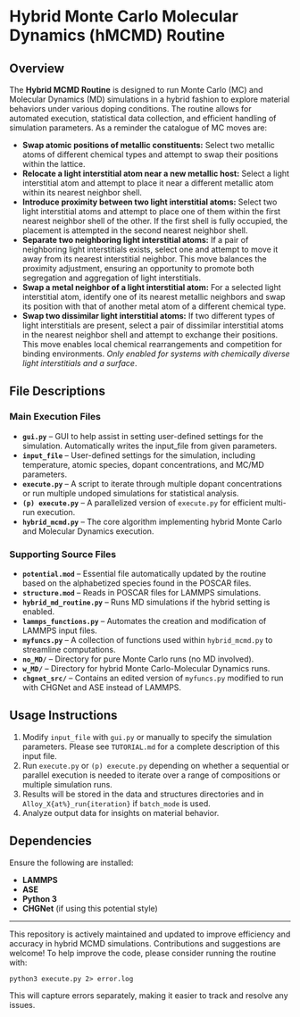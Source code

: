 # Hybrid Monte Carlo Molecular Dynamics (hMCMD) Routine

## Overview
The **Hybrid MCMD Routine** is designed to run Monte Carlo (MC) and Molecular Dynamics (MD) simulations in a hybrid fashion to explore material behaviors under various doping conditions. The routine allows for automated execution, statistical data collection, and efficient handling of simulation parameters. As a reminder the catalogue of MC moves are:

- **Swap atomic positions of metallic constituents:** Select two metallic atoms of different chemical types and attempt to swap their positions within the lattice.
- **Relocate a light interstitial atom near a new metallic host:** Select a light interstitial atom and attempt to place it near a different metallic atom within its nearest neighbor shell.
- **Introduce proximity between two light interstitial atoms:** Select two light interstitial atoms and attempt to place one of them within the first nearest neighbor shell of the other. If the first shell is fully occupied, the placement is attempted in the second nearest neighbor shell.
- **Separate two neighboring light interstitial atoms:** If a pair of neighboring light interstitials exists, select one and attempt to move it away from its nearest interstitial neighbor. This move balances the proximity adjustment, ensuring an opportunity to promote both segregation and aggregation of light interstitials.
- **Swap a metal neighbor of a light interstitial atom:** For a selected light interstitial atom, identify one of its nearest metallic neighbors and swap its position with that of another metal atom of a different chemical type.
- **Swap two dissimilar light interstitial atoms:** If two different types of light interstitials are present, select a pair of dissimilar interstitial atoms in the nearest neighbor shell and attempt to exchange their positions. This move enables local chemical rearrangements and competition for binding environments. _Only enabled for systems with chemically diverse light interstitials and a surface_.

## File Descriptions

### Main Execution Files
- **`gui.py`** – GUI to help assist in setting user-defined settings for the simulation. Automatically writes the input_file from given parameters.
- **`input_file`** – User-defined settings for the simulation, including temperature, atomic species, dopant concentrations, and MC/MD parameters.
- **`execute.py`** – A script to iterate through multiple dopant concentrations or run multiple undoped simulations for statistical analysis.
- **`(p) execute.py`** – A parallelized version of `execute.py` for efficient multi-run execution.
- **`hybrid_mcmd.py`** – The core algorithm implementing hybrid Monte Carlo and Molecular Dynamics execution.

### Supporting Source Files
- **`potential.mod`** – Essential file automatically updated by the routine based on the alphabetized species found in the POSCAR files.
- **`structure.mod`** – Reads in POSCAR files for LAMMPS simulations.
- **`hybrid_md_routine.py`** – Runs MD simulations if the hybrid setting is enabled.
- **`lammps_functions.py`** – Automates the creation and modification of LAMMPS input files.
- **`myfuncs.py`** – A collection of functions used within `hybrid_mcmd.py` to streamline computations.
- **`no_MD/`** – Directory for pure Monte Carlo runs (no MD involved).
- **`w_MD/`** – Directory for hybrid Monte Carlo-Molecular Dynamics runs.
- **`chgnet_src/`** – Contains an edited version of `myfuncs.py` modified to run with CHGNet and ASE instead of LAMMPS.

## Usage Instructions
1. Modify `input_file` with `gui.py` or manually to specify the simulation parameters. Please see `TUTORIAL.md` for a complete description of this input file.
2. Run `execute.py` or `(p) execute.py` depending on whether a sequential or parallel execution is needed to iterate over a range of compositions or multiple simulation runs.
3. Results will be stored in the data and structures directories and in `Alloy_X{at%}_run{iteration}` if `batch_mode` is used.
4. Analyze output data for insights on material behavior.

## Dependencies
Ensure the following are installed:
- **LAMMPS**
- **ASE** 
- **Python 3**
- **CHGNet** (if using this potential style)
---
This repository is actively maintained and updated to improve efficiency and accuracy in hybrid MCMD simulations. Contributions and suggestions are welcome! To help improve the code, please consider running the routine with:  

`python3 execute.py 2> error.log`

This will capture errors separately, making it easier to track and resolve any issues.
